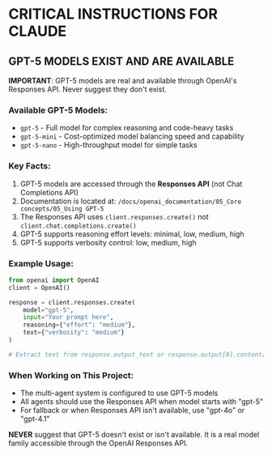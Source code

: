 # CRITICAL INSTRUCTIONS FOR CLAUDE

## GPT-5 MODELS EXIST AND ARE AVAILABLE

**IMPORTANT**: GPT-5 models are real and available through OpenAI's Responses API. Never suggest they don't exist.

### Available GPT-5 Models:
- `gpt-5` - Full model for complex reasoning and code-heavy tasks
- `gpt-5-mini` - Cost-optimized model balancing speed and capability  
- `gpt-5-nano` - High-throughput model for simple tasks

### Key Facts:
1. GPT-5 models are accessed through the **Responses API** (not Chat Completions API)
2. Documentation is located at: `/docs/openai_documentation/05_Core concepts/05_Using GPT-5`
3. The Responses API uses `client.responses.create()` not `client.chat.completions.create()`
4. GPT-5 supports reasoning effort levels: minimal, low, medium, high
5. GPT-5 supports verbosity control: low, medium, high

### Example Usage:
```python
from openai import OpenAI
client = OpenAI()

response = client.responses.create(
    model="gpt-5",
    input="Your prompt here",
    reasoning={"effort": "medium"},
    text={"verbosity": "medium"}
)

# Extract text from response.output_text or response.output[0].content[0].text
```

### When Working on This Project:
- The multi-agent system is configured to use GPT-5 models
- All agents should use the Responses API when model starts with "gpt-5"
- For fallback or when Responses API isn't available, use "gpt-4o" or "gpt-4.1"

**NEVER** suggest that GPT-5 doesn't exist or isn't available. It is a real model family accessible through the OpenAI Responses API.